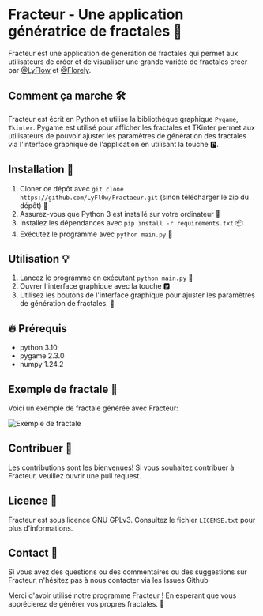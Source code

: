 # Fracteur - Une application génératrice de fractales 🌟

Fracteur est une application de génération de fractales qui permet aux utilisateurs de créer et de visualiser une grande variété de fractales créer par [@LyFlow](https://github.com/LyFl0w) et [@Florely](https://github.com/Fl0rely).

## Comment ça marche 🛠️

Fracteur est écrit en Python et utilise la bibliothèque graphique `Pygame`, `Tkinter`.
Pygame est utilisé pour afficher les fractales et TKinter permet aux utilisateurs de pouvoir ajuster les paramètres de génération des fractales via l'interface graphique de l'application en utilisant la touche 🅿️.

## Installation 🚀

1. Cloner ce dépôt avec `git clone https://github.com/LyFl0w/Fractaeur.git` (sinon télécharger le zip du dépôt) 🧬
2. Assurez-vous que Python 3 est installé sur votre ordinateur 🐍
3. Installez les dépendances avec `pip install -r requirements.txt` 📦
4. Exécutez le programme avec `python main.py` 🚀

## Utilisation 💡

1. Lancez le programme en exécutant `python main.py` 🚀
2. Ouvrer l'interface graphique avec la touche 🅿️
3. Utilisez les boutons de l'interface graphique pour ajuster les paramètres de génération de fractales. 🔧

## 🔥 Prérequis 

- python 3.10
- pygame 2.3.0
- numpy 1.24.2

## Exemple de fractale 🌅

Voici un exemple de fractale générée avec Fracteur:

![Exemple de fractale](https://github.com/LyFl0w/Fractale/blob/main/example.png)

## Contribuer 🤝

Les contributions sont les bienvenues! Si vous souhaitez contribuer à Fracteur, veuillez ouvrir une pull request.

## Licence 📜

Fracteur est sous licence GNU GPLv3. Consultez le fichier `LICENSE.txt` pour plus d'informations.

## Contact 📧

Si vous avez des questions ou des commentaires ou des suggestions sur Fracteur, n'hésitez pas à nous contacter via les Issues Github

Merci d'avoir utilisé notre programme Fracteur ! En espérant que vous apprécierez de générer vos propres fractales. 🙏
